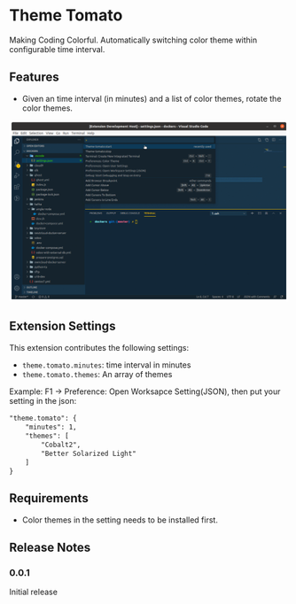 # Theme Tomato
Making Coding Colorful. 
Automatically switching color theme within configurable time interval.

## Features

* Given an time interval (in minutes) and a list of color themes, rotate the color themes.


![demo](https://github.com/jenac/theme-tomato/blob/develop/demo.gif?raw=true)


## Extension Settings

This extension contributes the following settings:

* `theme.tomato.minutes`: time interval in minutes
* `theme.tomato.themes`: An array of themes 

Example:
F1 -> Preference: Open Worksapce Setting(JSON), then put your setting in the json:
```
"theme.tomato": {
    "minutes": 1,
    "themes": [
        "Cobalt2",
        "Better Solarized Light"
    ]
}
```

## Requirements
* Color themes in the setting needs to be installed first.

## Release Notes

### 0.0.1

Initial release 